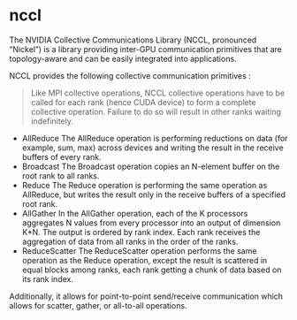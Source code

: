 # nccl

The NVIDIA Collective Communications Library (NCCL, pronounced “Nickel”) is a library providing inter-GPU communication primitives that are topology-aware and can be easily integrated into applications.

NCCL provides the following collective communication primitives :

> Like MPI collective operations, NCCL collective operations have to be called for each rank (hence CUDA device) to form a complete collective operation. Failure to do so will result in other ranks waiting indefinitely.

- AllReduce
  The AllReduce operation is performing reductions on data (for example, sum, max) across devices and writing the result in the receive buffers of every rank.
- Broadcast
  The Broadcast operation copies an N-element buffer on the root rank to all ranks.
- Reduce
  The Reduce operation is performing the same operation as AllReduce, but writes the result only in the receive buffers of a specified root rank.
- AllGather
  In the AllGather operation, each of the K processors aggregates N values from every processor into an output of dimension K\*N. The output is ordered by rank index. Each rank receives the aggregation of data from all ranks in the order of the ranks.
- ReduceScatter
  The ReduceScatter operation performs the same operation as the Reduce operation, except the result is scattered in equal blocks among ranks, each rank getting a chunk of data based on its rank index.

Additionally, it allows for point-to-point send/receive communication which allows for scatter, gather, or all-to-all operations.

